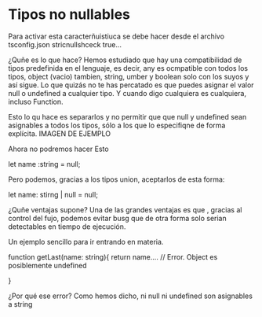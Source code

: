 # Tipos no nullables


Para activar esta caracterñuistiuca se debe hacer desde el archivo tsconfig.json stricnullshceck true...

¿Quñe es lo que hace? Hemos estudiado que hay una compatibilidad de tipos predefinida en el lenguaje, es decir, any es ocmpatible con todos los tipos, object (vacio) tambien,
string, umber y boolean solo con los suyos y así sigue. Lo que quizás no te has percatado es que puedes asignar el valor null o undefined a cualquier tipo. Y cuando
digo cualquiera es cualquiera, incluso Function.

Esto lo qu hace es separarlos y no permitir que  que null y undefined sean asignables a todos los tipos, sólo a los que lo especifiqne de forma explícita.
IMAGEN DE EJEMPLO

Ahora no podremos hacer Esto

let name :string = null;

Pero podemos, gracias a los tipos union, aceptarlos de esta forma:

let name: stirng | null = null;

¿Quñe ventajas supone? Una de las grandes ventajas es que , gracias al control del fujo, podemos evitar busg que de otra forma solo serian detectables 
en tiempo de ejecución.

Un ejemplo sencillo para ir entrando en materia.

function getLast(name: string){
    return name....  // Error. Object es posiblemente undefined


}

¿Por qué ese error? Como hemos dicho, ni null ni undefined son asignables a string
